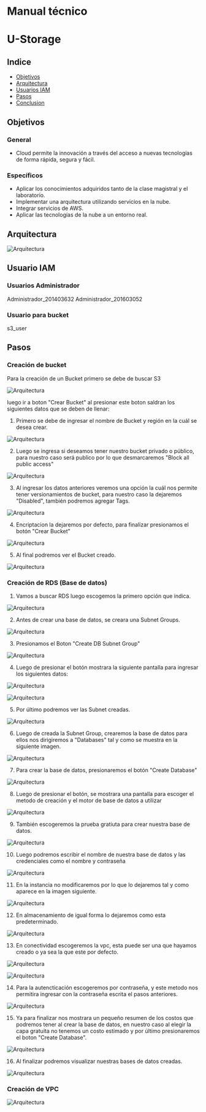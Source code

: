 # Manual técnico

# U-Storage 

## Indice

  - [Objetivos](#objetivos)
  - [Arquitectura](#arquitectura)
  - [Usuarios IAM](#usuarios-iam)
  - [Pasos](#pasos)
  - [Conclusion](#conclusion)


## Objetivos
### General
- Cloud permite la innovación a través del acceso a nuevas tecnologías de forma
rápida, segura y fácil.

### Específicos
- Aplicar los conocimientos adquiridos tanto de la clase magistral y el laboratorio.
- Implementar una arquitectura utilizando servicios en la nube.
- Integrar servicios de AWS.
- Aplicar las tecnologías de la nube a un entorno real.

## Arquitectura

![Arquitectura](img/arquitectura.PNG "Arquitectura")

## Usuario IAM
  
  ### Usuarios Administrador
  Administrador_201403632
  Administrador_201603052
  
  ### Usuario para bucket
  s3_user
 
 ## Pasos
  ### Creación de bucket
  Para la creación de un Bucket primero se debe de buscar S3
  
 ![Arquitectura](ImgAWS/SearchS3.JPG "Nombre Region bucket")  
 
  luego ir a boton "Crear Bucket" al presionar este boton saldran los siguientes datos que se deben de llenar:
  
  1. Primero se debe de ingresar el nombre de Bucket y región en la cuál se desea crear.
 
 ![Arquitectura](ImgAWS/BucketNombreRegion.JPG "Nombre Region bucket")  
 
 2. Luego se ingresa si deseamos tener nuestro bucket privado o público, para nuestro caso será publico por lo que desmarcaremos "Block all public access"
 
 ![Arquitectura](ImgAWS/BucketAccesibilidad.JPG "Accesibilidad bucket") 
 
 3. Al ingresar los datos anteriores veremos una opción la cuál nos permite tener versionamientos de bucket, para nuestro caso la dejaremos "Disabled", también podremos      agregar Tags.
 
 ![Arquitectura](ImgAWS/BucketVersioningTags.JPG "Versionamiento bucket") 
  
  4. Encriptacion la dejaremos por defecto, para finalizar presionamos el botón "Crear Bucket"
  
 ![Arquitectura](ImgAWS/FinalCrear.JPG "Versionamiento bucket") 

  5. Al final podremos ver el Bucket creado.

 ![Arquitectura](ImgAWS/BucketCreado.JPG "Creado bucket") 
 
 ### Creación de RDS (Base de datos)
  
  1. Vamos a buscar RDS luego escogemos la primero opción que indica.

  ![Arquitectura](ImgAWS/SearchRds.JPG "Search RDS")
  
  2. Antes de crear una base de datos, se creara una Subnet Groups.
  
  ![Arquitectura](ImgAWS/SubnetGroupsDashboard.JPG "Subnet Groups Dashboard")
  
  3. Presionamos el Boton "Create DB Subnet Group"
  
  ![Arquitectura](ImgAWS/BotonSubnetGroupCrear.JPG "Boton Subnet Groups")
  
  4. Luego de presionar el botón mostrara la siguiente pantalla para ingresar los siguientes datos:

  ![Arquitectura](ImgAWS/NombreVpcSubnetGroup.JPG "Vpc Subnet Groups")
  
  ![Arquitectura](ImgAWS/AgregarSubnetGroup.JPG "Agregar Subnet Group")
  
  5. Por último podremos ver las Subnet creadas.

  ![Arquitectura](ImgAWS/SubnetGroupCreada.JPG "Subnet Groups Creada")
  
  6. Luego de creada la Subnet Group, crearemos la base de datos para ellos nos dirigiremos a "Databases" tal y como se muestra en la siguiente imagen.

  ![Arquitectura](ImgAWS/DatabaseDashborard.JPG "Database Dashboard")
  
  7. Para crear la base de datos, presionaremos el botón "Create Database"

  ![Arquitectura](ImgAWS/BotonDatabaseCrear.JPG "Boton crear Database")
  
  8. Luego de presionar el botón, se mostrara una pantalla para escoger el metodo de creación y el motor de base de datos a utilizar
  
  ![Arquitectura](ImgAWS/MetodoMotorDatabase.JPG "Motor y metodo database")
  
  9. También escogeremos la prueba gratiuta para crear nuestra base de datos.
  
  ![Arquitectura](ImgAWS/PruebaGratisDatabase.JPG "Gratis database")
  
  10. Luego podremos escribir el nombre de nuestra base de datos y las credenciales como el nombre y contraseña
  
  ![Arquitectura](ImgAWS/SettingDatabase.JPG "Configuración database")
  
  11. En la instancia no modificaremos por lo que lo dejaremos tal y como aparece en la imagen siguiente.
  
  ![Arquitectura](ImgAWS/DbInstanciaClass.JPG "Instancia database")
  
  12. En almacenamiento de igual forma lo dejaremos como esta predeterminado.
  
  ![Arquitectura](ImgAWS/StorageDatabase.JPG "Storage database")
  
  13. En conectividad escogeremos la vpc, esta puede ser una que hayamos creado o ya sea la que este por defecto.

  ![Arquitectura](ImgAWS/Conectividad1.JPG "Conectividad database")
  
  ![Arquitectura](ImgAWS/Conectividad2.JPG "Conectividad database")
  
  14. Para la autencticación escogeremos por contraseña, y este metodo nos permitira ingresar con la contraseña escrita el pasos anteriores.
  
  ![Arquitectura](ImgAWS/AutenticacionDatabase.JPG "Autenticacion database")
  
  15. Ya para finalizar nos mostrara un pequeño resumen de los costos que podremos tener al crear la base de datos, en nuestro caso al elegir la capa gratuita no tenemos un costo estimado y por último presionaremos el boton "Create Database".

  ![Arquitectura](ImgAWS/CostoCrearDatabase.JPG "Costo crear database")
  
  16. Al finalizar podremos visualizar nuestras bases de datos creadas.
  
  ![Arquitectura](ImgAWS/DatabaseCreada.JPG "Creada database")
  
  ### Creación de VPC
  
  ![Arquitectura](ImgAWS/SubnetGroupCreada.JPG "Arquitectura")
